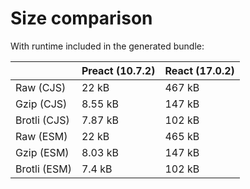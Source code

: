 # Size comparison

With runtime included in the generated bundle:

|              | Preact (10.7.2) | React (17.0.2) |
| ------------ | --------------- | -------------- |
| Raw (CJS)    | 22 kB           | 467 kB         |
| Gzip (CJS)   | 8.55 kB         | 147 kB         |
| Brotli (CJS) | 7.87 kB         | 102 kB         |
| Raw (ESM)    | 22 kB           | 465 kB         |
| Gzip (ESM)   | 8.03 kB         | 147 kB         |
| Brotli (ESM) | 7.4 kB          | 102 kB         |
